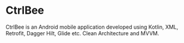  # CtrlBee

CtrlBee is an Android mobile application developed using Kotlin, XML, Retrofit, Dagger Hilt, Glide etc.
Clean Architecture and MVVM.